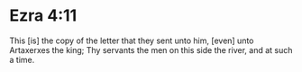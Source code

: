 # Ezra 4:11

This [is] the copy of the letter that they sent unto him, [even] unto Artaxerxes the king; Thy servants the men on this side the river, and at such a time.